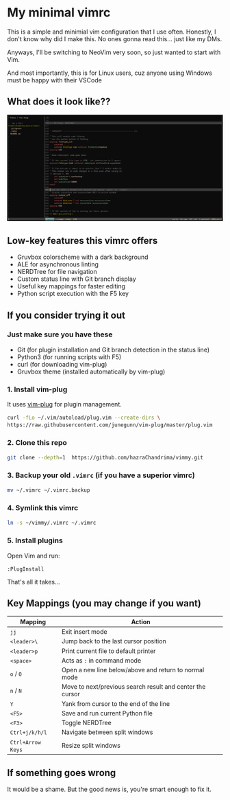 # My minimal vimrc

This is a simple and minimial vim configuration that I use often.
Honestly, I don't know why did I make this. No ones gonna read this... just like my DMs.

Anyways, I'll be switching to NeoVim very soon, so just wanted to start with Vim.

And most importantly, this is for Linux users, cuz anyone using Windows must be happy with their VSCode

## What does it look like??

![oopsie! it broke :\\](what-it-looks-like.png)

## Low-key features this vimrc offers
- Gruvbox colorscheme with a dark background
- ALE for asynchronous linting
- NERDTree for file navigation
- Custom status line with Git branch display
- Useful key mappings for faster editing
- Python script execution with the F5 key

## If you consider trying it out

### Just make sure you have these

* Git (for plugin installation and Git branch detection in the status line)
* Python3 (for running scripts with F5)
* curl (for downloading vim-plug)
* Gruvbox theme (installed automatically by vim-plug)

### 1. Install vim-plug

It uses [vim-plug](https://github.com/junegunn/vim-plug) for plugin management.

```bash
curl -fLo ~/.vim/autoload/plug.vim --create-dirs \
https://raw.githubusercontent.com/junegunn/vim-plug/master/plug.vim
````

### 2. Clone this repo

```bash
git clone --depth=1  https://github.com/hazraChandrima/vimmy.git
```

### 3. Backup your old `.vimrc` (if you have a superior vimrc)

```bash
mv ~/.vimrc ~/.vimrc.backup
```

### 4. Symlink this vimrc

```bash
ln -s ~/vimmy/.vimrc ~/.vimrc
```

### 5. Install plugins

Open Vim and run:

```vim
:PlugInstall
```

That's all it takes...

## Key Mappings (you may change if you want)

| Mapping           | Action                                                    |
| ----------------- | --------------------------------------------------------- |
| `jj`              | Exit insert mode                                          |
| `<leader>\`       | Jump back to the last cursor position                     |
| `<leader>p`       | Print current file to default printer                     |
| `<space>`         | Acts as `:` in command mode                               |
| `o` / `O`         | Open a new line below/above and return to normal mode     |
| `n` / `N`         | Move to next/previous search result and center the cursor |
| `Y`               | Yank from cursor to the end of the line                   |
| `<F5>`            | Save and run current Python file                          |
| `<F3>`            | Toggle NERDTree                                           |
| `Ctrl+j/k/h/l`    | Navigate between split windows                            |
| `Ctrl+Arrow Keys` | Resize split windows                                      |


## If something goes wrong

It would be a shame. But the good news is, you're smart enough to fix it.
